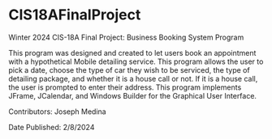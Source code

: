 # CIS18AFinalProject
Winter 2024 CIS-18A Final Project: Business Booking System Program

This program was designed and created to let users book an appointment with a hypothetical Mobile detailing service. This program allows the user to pick a date, choose the type of car they wish to be serviced, the type of detailing package, and whether it is a house call or not. If it is a house call, the user is prompted to enter their address. This program implements JFrame, JCalendar, and Windows Builder for the Graphical User Interface.

Contributors: Joseph Medina

Date Published: 2/8/2024
